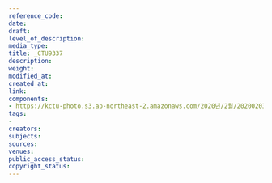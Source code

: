 ```yaml
---
reference_code: 
date: 
draft: 
level_of_description: 
media_type: 
title: _CTU9337
description: 
weight: 
modified_at: 
created_at: 
link: 
components:
- https://kctu-photo.s3.ap-northeast-2.amazonaws.com/2020년/2월/20200203_제70차+정기대의원대회+안건+설명회_보건의료노조/_CTU9337.jpg
tags:
- 
creators: 
subjects: 
sources: 
venues: 
public_access_status: 
copyright_status: 
---
```

